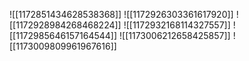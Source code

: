 ![[1172851434628538368]]
![[1172926303361617920]]
![[1172928984268468224]]
![[1172932168114327557]]
![[1172985646157164544]]
![[1173006212658425857]]
![[1173009809961967616]]
